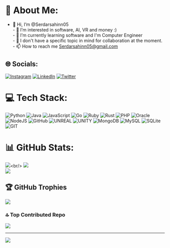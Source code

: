 # 💫 About Me:
-  👋 Hi, I’m @Serdarsahinn05<br>- 👀 I’m interested in software, AI, VR and money :)<br>- 🌱 I’m currently learning software and I'm Computer Engineer<br>- 💞️ I don't have a specific topic in mind for collaboration at the moment.<br>- 📫 How to reach me Serdarsahinn05@gmail.com


## 🌐 Socials:
[![Instagram](https://img.shields.io/badge/Instagram-%23E4405F.svg?logo=Instagram&logoColor=white)](https://instagram.com/serdarsahin05) [![LinkedIn](https://img.shields.io/badge/LinkedIn-%230077B5.svg?logo=linkedin&logoColor=white)](https://linkedin.com/in/serdarsahinn05) [![Twitter](https://img.shields.io/badge/Twitter-%231DA1F2.svg?logo=Twitter&logoColor=white)](https://twitter.com/Serdarsahinn05) 

# 💻 Tech Stack:
![Python](https://img.shields.io/badge/python-3670A0?style=for-the-badge&logo=python&logoColor=ffdd54) ![Java](https://img.shields.io/badge/java-%23ED8B00.svg?style=for-the-badge&logo=java&logoColor=white) ![JavaScript](https://img.shields.io/badge/javascript-%23323330.svg?style=for-the-badge&logo=javascript&logoColor=%23F7DF1E) ![Go](https://img.shields.io/badge/go-%2300ADD8.svg?style=for-the-badge&logo=go&logoColor=white) ![Ruby](https://img.shields.io/badge/ruby-%23CC342D.svg?style=for-the-badge&logo=ruby&logoColor=white) ![Rust](https://img.shields.io/badge/rust-%23000000.svg?style=for-the-badge&logo=rust&logoColor=white) ![PHP](https://img.shields.io/badge/php-%23777BB4.svg?style=for-the-badge&logo=php&logoColor=white) ![Oracle](https://img.shields.io/badge/Oracle-F80000?style=for-the-badge&logo=oracle&logoColor=white) ![NodeJS](https://img.shields.io/badge/node.js-6DA55F?style=for-the-badge&logo=node.js&logoColor=white) ![GitHub](https://img.shields.io/badge/GitHub-%23121011.svg?style=for-the-badge&logo=github&logoColor=white) ![UNREAL](https://img.shields.io/badge/unreal-%2320232a.svg?style=for-the-badge&logo=unreal-engine&logoColor=white) ![UNITY](https://img.shields.io/badge/Unity-%2320232a.svg?style=for-the-badge&logo=unity&logoColor=white) ![MongoDB](https://img.shields.io/badge/MongoDB-%234ea94b.svg?style=for-the-badge&logo=mongodb&logoColor=white) ![MySQL](https://img.shields.io/badge/mysql-%2300f.svg?style=for-the-badge&logo=mysql&logoColor=white) ![SQLite](https://img.shields.io/badge/sqlite-%2307405e.svg?style=for-the-badge&logo=sqlite&logoColor=white) ![GIT](https://img.shields.io/badge/Git-fc6d26?style=for-the-badge&logo=git&logoColor=white)
# 📊 GitHub Stats:
![]([https://github-readme-stats.vercel.app](https://read-me-md-serdarsahinn05.vercel.app/)/api?username=Serdarsahinn05&theme=dark&hide_border=false&include_all_commits=true&count_private=true)<br/>
![](https://github-readme-streak-stats.herokuapp.com/?user=Serdarsahinn05&theme=dark&hide_border=false)<br/>
![]([https://github-readme-stats.vercel.app](https://read-me-md-serdarsahinn05.vercel.app/)/api/top-langs/?username=Serdarsahinn05&theme=dark&hide_border=false&include_all_commits=true&count_private=true&layout=compact)


## 🏆 GitHub Trophies
![](https://github-profile-trophy.vercel.app/?username=Serdarsahinn05&theme=tokyonight&no-frame=false&no-bg=false&margin-w=4)

### 🔝 Top Contributed Repo
![](https://github-contributor-stats.vercel.app/api?username=Serdarsahinn05&limit=5&theme=tokyonight&combine_all_yearly_contributions=true)

---
[![](https://visitcount.itsvg.in/api?id=Serdarsahinn05&icon=0&color=1)](https://visitcount.itsvg.in)

<!-- Proudly created with GPRM ( https://gprm.itsvg.in ) -->
